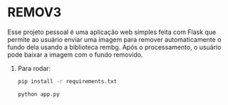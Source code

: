 # REMOV3
Esse projeto pessoal é uma aplicação web simples feita com Flask que permite ao usuário enviar uma imagem para remover automaticamente o fundo dela usando a biblioteca rembg. Após o processamento, o usuário pode baixar a imagem com o fundo removido.

1. Para rodar:

    ```bash
    pip install -r requirements.txt
    ```

    ```bash
    python app.py
    ```
